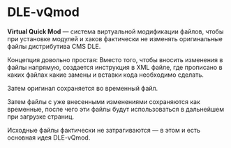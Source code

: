 # DLE-vQmod

**Virtual Quick Mod** — система виртуальной модификации файлов, чтобы при установке модулей и хаков фактически не изменять оригинальные файлы дистрибутива CMS DLE. 

Концепция довольно простая: Вместо того, чтобы вносить изменения в файлы напрямую, создается инструкция в XML файле, где прописано в каких файлах какие замены и вставки кода необходимо сделать. 

Затем оригинал сохраняется во временный файл. 

Затем файлы с уже внесенными изменениями сохраняются как временные, после чего эти файлы будут использоваться в дальнейшем при загрузке страниц.

Исходные файлы фактически не затрагиваются — в этом и есть основная идея DLE-vQmod.
